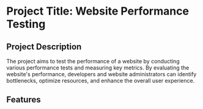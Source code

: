 # Project Title: Website Performance Testing
## Project Description

The project aims to test the performance of a website by conducting various performance tests and measuring key metrics. By evaluating the website's performance, developers and website administrators can identify bottlenecks, optimize resources, and enhance the overall user experience.

## Features
